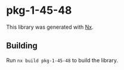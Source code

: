 # pkg-1-45-48

This library was generated with [Nx](https://nx.dev).

## Building

Run `nx build pkg-1-45-48` to build the library.
